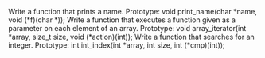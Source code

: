 Write a function that prints a name.
Prototype: void print_name(char *name, void (*f)(char *));
Write a function that executes a function given as a parameter on each element of an array.
Prototype: void array_iterator(int *array, size_t size, void (*action)(int));
Write a function that searches for an integer.
Prototype: int int_index(int *array, int size, int (*cmp)(int));


